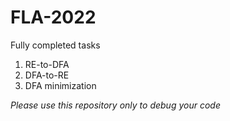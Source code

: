 # FLA-2022
Fully completed tasks
1. RE-to-DFA
2. DFA-to-RE
3. DFA minimization

*Please use this repository only to debug your code*
